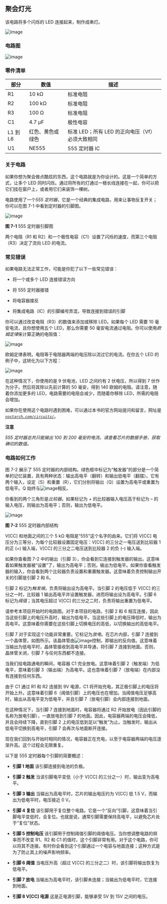 ## 聚会灯光

该电路将多个闪烁的 LED 连接起来，制作成串灯。

![image](img/f0048-01.jpg)

### 电路图

![image](img/f0049-01.jpg)

### 零件清单

| **部分** | **数值** | **描述** |
| --- | --- | --- |
| R1 | 10 kΩ | 标准电阻 |
| R2 | 100 kΩ | 标准电阻 |
| R3 | 100 Ω | 标准电阻 |
| C1 | 4.7 μF | 极性电容 |
| L1 到 L6 | 红色、黄色或绿色 | 标准 LED；所有 LED 的正向电压（Vf）必须大致相同 |
| U1 | NE555 | 555 定时器 IC |

### 关于电路

如果你想为聚会做点酷炫的东西，这个电路就是为你设计的。这是一个简单的方式，让多个 LED 同时闪烁。通过将所有的灯通过一根长线连接在一起，你可以把它们挂在窗户上，或者用它们来装饰一棵树。

电路使用了一个*555 定时器*，它是一个经典的集成电路，用来让事物反复开关；你可以在图 7-1 中看到定时器的引脚图。

![image](img/f0049-02.jpg)

**图 7-1** 555 定时器引脚图

两个电阻（R1 和 R2）和一个极性电容（C1）设置了闪烁的速度，而第三个电阻（R3）决定了流向 LED 的电流。

### 常见错误

如果电路无法正常工作，可能是你犯了以下一些常见错误：

+   将一个或多个 LED 连接错误方向

+   将 555 定时器接错

+   将电容器接反

+   将集成电路（IC）的引脚编号弄混，导致连接到错误的引脚

你可以通过改变电阻（R3）的数值来添加或移除 LED。如果每个 LED 需要 10 毫安电流，且你想使用五个 LED，那么你需要 50 毫安电流通过电阻。你可以使用*欧姆定律*来计算正确的电阻值：

![image](img/f0050-01.jpg)

欧姆定律表明，电阻等于电阻器两端的电压除以流过它的电流。在你五个 LED 的例子中，这转化为以下方程：

![image](img/f0050-02.jpg)

在这种情况下，你使用的是 9 伏电池，LED 之间约有 2 伏电压，所以得到 7 伏作为分子。然后将其除以先前计算的 50 毫安，得到 140 欧姆的电阻。请注意，随着你添加更多的 LED，电路需要的电阻会减少，而随着你移除 LED，所需的电阻会增加。

如果你在使用这个电路时遇到困难，可以通过本书的官方网站提问和留言，网址是 *[`nostarch.com/circuits/`](https://nostarch.com/circuits/)*。

**注意**

*555 定时器总共只能输出 100 到 200 毫安的电流。请查看芯片的数据手册，获取确切的数值。*

### 电路如何工作

图 7-2 展示了 555 定时器的内部结构。绿色框中标记为“触发器”的部分是一个简单的记忆装置，具有两种状态：输出高电平（翻转）和输出低电平（翻摆）。它有两个输入，设定（S）和重置（R），它们分别将输出（Q）设置为高电平或重置为低电平。Q 始终与![image](img/qbar.jpg)相反。

你看到的两个三角形是*比较器*。如果标记为 + 的比较器输入电压高于标记为 – 的输入电压，则输出为高电平；否则，输出为低电平。

![image](img/f0051-01.jpg)

**图 7-2** 555 定时器内部结构

V[CC] 和地面之间的三个 5 kΩ 电阻是“555”这个名字的由来。它们将 V[CC] 电压分为三等分，为每个比较器设置固定电压：V[CC] 的三分之一电压送到比较器 1 的正 (+) 输入端，V[CC] 的三分之二电压送到比较器 2 的负 (–) 输入端。

如果你查看图 7-2 中的输出（引脚 3），你会看到它连接到触发器的输出。这意味着如果触发器被“设置”了，输出为高电平；否则，输出为低电平。如果你查看触发器的输入，你会看到两个比较器负责设置和重置触发器。这意味着负责控制输出开关的引脚是引脚 2 和 6。

引脚 2 标记为*触发端*，负责将输出设为高电平。当引脚 2 的电压低于 V[CC] 的三分之一时，比较器 1 输出高电平并设置触发器，进而将输出设为高电平。引脚 6 标记为*阈值*；当其电压超过 V[CC] 的三分之二时，负责将输出重置为低电平。

请参考本项目开始时的电路图。对于本项目的电路，引脚 2 和 6 相互连接，因此当这些引脚上的电压升高时，输出为低电平。当这些引脚上的电压降低时，输出为高电平。这意味着你需要在这些引脚上切换电压的高低，以切换输出的高低电平。

引脚 7 对于实现这个功能非常重要。它标记为*放电*。在芯片内部，引脚 7 连接到一个晶体管，如图所示。该晶体管由![image](img/qbar.jpg)控制，即输出的反向值。这意味着当输出为低电平时，晶体管接收到高电平并导通，将引脚 7 连接到地面。否则，晶体管关闭，引脚 7 与任何东西都不连接。

当我们给电路通电的瞬间，电容器 C1 完全放电。这意味着引脚 2（触发端）为低电平，意味着引脚 3（输出端）为高电平。这也意味着引脚 7（放电端）在内部没有连接到任何东西。

由于 C1 通过 R1 和 R2 连接到 9V 电源，C1 将开始充电，其正极引脚上的电压将开始上升。这意味着引脚 6（阈值引脚）上的电压也在增加。当阈值电压足够高时，输出从高电平变为低电平，并且引脚 7（放电引脚）会内部连接到地面。

在这种情况下，当引脚 7 连接到地面时，电容器将通过 R2 开始放电（因此引脚的名称为放电引脚），一直放电到引脚 7 的地面。因此，电容器两端的电压会降低，并且会持续下降，直到引脚 2 上的电压低到足以“触发”为止。当触发时，输出从低电平切换到高电平，引脚 7 会再次与地面断开连接。

现在我们回到与开始时相同的情况，电容器正在充电，以至于电容器两端的电压逐渐升高。这个过程会无限重复。

以下是 555 定时器每个引脚的简要概述：

+   **引脚 1 地面** 该引脚连接到电池的负极。

+   **引脚 2 触发** 当该引脚电平变低（小于 V[CC] 的三分之一）时，输出变为高电平。

+   **引脚 3 输出** 当输出为高电平时，芯片的输出电压约为 V[CC] 低 1.5 V，而输出为低电平时，电压接近 0 V。

+   **引脚 4 复位** 该引脚用于复位整个电路。它是一个“反向”引脚，这意味着当引脚电平变低时，会复位。也就是说，通常引脚需要保持高电平，以避免芯片处于“复位”状态。

+   **引脚 5 控制电压** 该引脚用于控制阈值引脚的阈值电压。当你想调整电路的频率而不改变 R1、R2 和 C1 的值时，这个引脚非常有用。对于这个电路，你可以将其不连接。有时你会看到这个引脚通过一个电容与地面连接；这种方式是为了防止其上的噪声影响频率。

+   **引脚 6 阈值** 当电压升高（超过 V[CC] 的三分之二）时，该引脚将输出恢复为低电平。

+   **引脚 7 放电** 当输出为高电平时，该引脚未连接；当输出为低电平时，它连接到地面。

+   **引脚 8 V[CC] 电源** 这是正电源引脚，能够承受 5V 到 15V 之间的电压。
